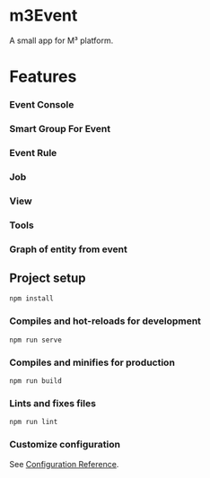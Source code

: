 # m3Event
A small app for M³ platform.

# Features
### Event Console
### Smart Group For Event
### Event Rule
### Job
### View
### Tools
### Graph of entity from event

## Project setup
```
npm install
```

### Compiles and hot-reloads for development
```
npm run serve
```

### Compiles and minifies for production
```
npm run build
```

### Lints and fixes files
```
npm run lint
```

### Customize configuration
See [Configuration Reference](https://cli.vuejs.org/config/).
